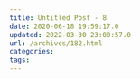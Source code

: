 ```yaml
---
title: Untitled Post - 8
date: 2020-06-18 19:59:17.0
updated: 2022-03-30 23:00:57.0
url: /archives/182.html
categories: 
tags: 
---
```


